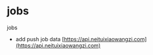 # jobs
jobs

* add push job data
[https://api.neituixiaowangzi.com](https://api.neituixiaowangzi.com)